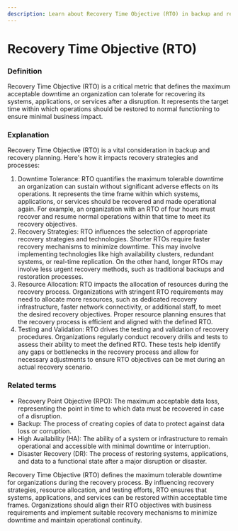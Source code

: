 ```yaml
---
description: Learn about Recovery Time Objective (RTO) in backup and recovery.
---
```


# Recovery Time Objective (RTO)

### Definition

Recovery Time Objective (RTO) is a critical metric that defines the maximum acceptable downtime an organization can tolerate for recovering its systems, applications, or services after a disruption. It represents the target time within which operations should be restored to normal functioning to ensure minimal business impact.

### Explanation

Recovery Time Objective (RTO) is a vital consideration in backup and recovery planning. Here's how it impacts recovery strategies and processes:

1. Downtime Tolerance: RTO quantifies the maximum tolerable downtime an organization can sustain without significant adverse effects on its operations. It represents the time frame within which systems, applications, or services should be recovered and made operational again. For example, an organization with an RTO of four hours must recover and resume normal operations within that time to meet its recovery objectives.
2. Recovery Strategies: RTO influences the selection of appropriate recovery strategies and technologies. Shorter RTOs require faster recovery mechanisms to minimize downtime. This may involve implementing technologies like high availability clusters, redundant systems, or real-time replication. On the other hand, longer RTOs may involve less urgent recovery methods, such as traditional backups and restoration processes.
3. Resource Allocation: RTO impacts the allocation of resources during the recovery process. Organizations with stringent RTO requirements may need to allocate more resources, such as dedicated recovery infrastructure, faster network connectivity, or additional staff, to meet the desired recovery objectives. Proper resource planning ensures that the recovery process is efficient and aligned with the defined RTO.
4. Testing and Validation: RTO drives the testing and validation of recovery procedures. Organizations regularly conduct recovery drills and tests to assess their ability to meet the defined RTO. These tests help identify any gaps or bottlenecks in the recovery process and allow for necessary adjustments to ensure RTO objectives can be met during an actual recovery scenario.

### Related terms

* Recovery Point Objective (RPO): The maximum acceptable data loss, representing the point in time to which data must be recovered in case of a disruption.
* Backup: The process of creating copies of data to protect against data loss or corruption.
* High Availability (HA): The ability of a system or infrastructure to remain operational and accessible with minimal downtime or interruption.
* Disaster Recovery (DR): The process of restoring systems, applications, and data to a functional state after a major disruption or disaster.

Recovery Time Objective (RTO) defines the maximum tolerable downtime for organizations during the recovery process. By influencing recovery strategies, resource allocation, and testing efforts, RTO ensures that systems, applications, and services can be restored within acceptable time frames. Organizations should align their RTO objectives with business requirements and implement suitable recovery mechanisms to minimize downtime and maintain operational continuity.
